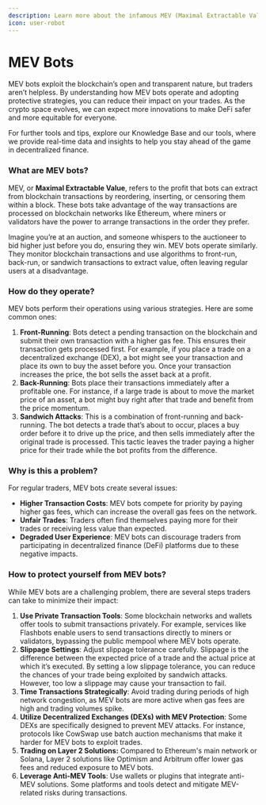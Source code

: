 ```yaml
---
description: Learn more about the infamous MEV (Maximal Extractable Value) bots.
icon: user-robot
---
```


# MEV Bots

MEV bots exploit the blockchain’s open and transparent nature, but traders aren’t helpless. By understanding how MEV bots operate and adopting protective strategies, you can reduce their impact on your trades. As the crypto space evolves, we can expect more innovations to make DeFi safer and more equitable for everyone.

For further tools and tips, explore our Knowledge Base and our tools, where we provide real-time data and insights to help you stay ahead of the game in decentralized finance.

### What are MEV bots?

MEV, or **Maximal Extractable Value**, refers to the profit that bots can extract from blockchain transactions by reordering, inserting, or censoring them within a block. These bots take advantage of the way transactions are processed on blockchain networks like Ethereum, where miners or validators have the power to arrange transactions in the order they prefer.

Imagine you’re at an auction, and someone whispers to the auctioneer to bid higher just before you do, ensuring they win. MEV bots operate similarly. They monitor blockchain transactions and use algorithms to front-run, back-run, or sandwich transactions to extract value, often leaving regular users at a disadvantage.

### How do they operate?

MEV bots perform their operations using various strategies. Here are some common ones:

1. **Front-Running**: Bots detect a pending transaction on the blockchain and submit their own transaction with a higher gas fee. This ensures their transaction gets processed first. For example, if you place a trade on a decentralized exchange (DEX), a bot might see your transaction and place its own to buy the asset before you. Once your transaction increases the price, the bot sells the asset back at a profit.
2. **Back-Running**: Bots place their transactions immediately after a profitable one. For instance, if a large trade is about to move the market price of an asset, a bot might buy right after that trade and benefit from the price momentum.
3. **Sandwich Attacks**: This is a combination of front-running and back-running. The bot detects a trade that’s about to occur, places a buy order before it to drive up the price, and then sells immediately after the original trade is processed. This tactic leaves the trader paying a higher price for their trade while the bot profits from the difference.

### Why is this a problem?

For regular traders, MEV bots create several issues:

* **Higher Transaction Costs**: MEV bots compete for priority by paying higher gas fees, which can increase the overall gas fees on the network.
* **Unfair Trades**: Traders often find themselves paying more for their trades or receiving less value than expected.
* **Degraded User Experience**: MEV bots can discourage traders from participating in decentralized finance (DeFi) platforms due to these negative impacts.

### How to protect yourself from MEV bots?

While MEV bots are a challenging problem, there are several steps traders can take to minimize their impact:

1. **Use Private Transaction Tools**: Some blockchain networks and wallets offer tools to submit transactions privately. For example, services like Flashbots enable users to send transactions directly to miners or validators, bypassing the public mempool where MEV bots operate.
2. **Slippage Settings**: Adjust slippage tolerance carefully. Slippage is the difference between the expected price of a trade and the actual price at which it’s executed. By setting a low slippage tolerance, you can reduce the chances of your trade being exploited by sandwich attacks. However, too low a slippage may cause your transaction to fail.
3. **Time Transactions Strategically**: Avoid trading during periods of high network congestion, as MEV bots are more active when gas fees are high and trading volumes spike.
4. **Utilize Decentralized Exchanges (DEXs) with MEV Protection**: Some DEXs are specifically designed to prevent MEV attacks. For instance, protocols like CowSwap use batch auction mechanisms that make it harder for MEV bots to exploit trades.
5. **Trading on Layer 2 Solutions:** Compared to Ethereum's main network or Solana, Layer 2 solutions like Optimism and Arbitrum offer lower gas fees and reduced exposure to MEV bots.
6. **Leverage Anti-MEV Tools**: Use wallets or plugins that integrate anti-MEV solutions. Some platforms and tools detect and mitigate MEV-related risks during transactions.
